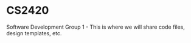 # CS2420
Software Development Group 1 - This is where we will share code files, design templates, etc.



